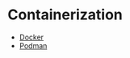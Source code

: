 # Containerization

- [Docker](./containerization/docker.md)
- [Podman](./containerization/podman.md)
